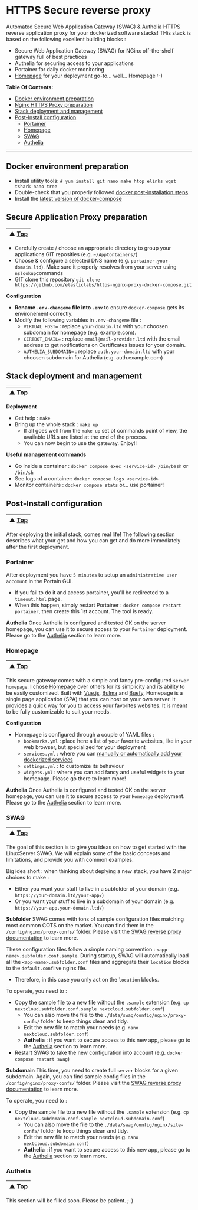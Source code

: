 # HTTPS Secure reverse proxy
Automated Secure Web Application Gateway (SWAG) &amp; Authelia HTTPS reverse application proxy for your dockerized software stacks! THis stack is based on the following excellent building blocks : 
  - Secure Web Application Gateway (SWAG) for NGinx off-the-shelf gateway full of best practices
  - Authelia for securing access to your applications
  - Portainer for daily docker monitoring
  - [Homepage](https://github.com/benphelps/homepage/) for your deployment go-to... well... Homepage :-)



**Table Of Contents:**
  - [Docker environment preparation](#docker-environment-preparation)
  - [Nginx HTTPS Proxy preparation](#nginx-https-proxy-preparation)
  - [Stack deployment and management](#stack-deployment-and-management)
  - [Post-Install configuration](#post-install-configuration)
    - [Portainer](#portainer)
    - [Homepage](#homepage)
    - [SWAG](#swag)
    - [Authelia](#authelia)


----  

## Docker environment preparation
* Install utility tools: `# yum install git nano make htop elinks wget tshark nano tree`
* Double-check that you properly followed [docker post-installation steps](https://docs.docker.com/engine/install/linux-postinstall/)
* Install the [latest version of docker-compose](https://docs.docker.com/compose/install/)

## Secure Application Proxy preparation
| ▲ [Top](#https-secure-reverse-proxy) |
| --- |

* Carefully create / choose an appropriate directory to group your applications GIT reposities (e.g. `~/AppContainers/`)
* Choose & configure a selected DNS name (e.g. `portainer.your-domain.ltd`). Make sure it properly resolves from your server using `nslookup`commands
* GIT clone this repository `git clone https://github.com/elasticlabs/https-nginx-proxy-docker-compose.git`

**Configuration**
* **Rename `.env-changeme` file into `.env`** to ensure `docker-compose` gets its environement correctly.
* Modify the following variables in `.env-changeme` file :
  * `VIRTUAL_HOST=` : replace `your-domain.ltd` with your choosen subdomain for homepage (e.g. example.com).
  * `CERTBOT_EMAIL=` : replace `email@mail-provider.ltd` with the email address to get notifications on Certificates issues for your domain. 
  * `AUTHELIA_SUBDOMAIN=` : replace `auth.your-domain.ltd` with your choosen subdomain for Authelia (e.g. auth.example.com)

## Stack deployment and management
| ▲ [Top](#https-secure-reverse-proxy) |
| --- |

**Deployment**
* Get help : `make`
* Bring up the whole stack : `make up`
  * If all goes well from the `make up` set of commands point of view, the available URLs are listed at the end of the process.
  * You can now begin to use the gateway. Enjoy!!

**Useful management commands**
* Go inside a container : `docker compose exec <service-id> /bin/bash` or `/bin/sh`
* See logs of a container: `docker compose logs <service-id>`
* Monitor containers : `docker compose stats` or... use portainer!

## Post-Install configuration
| ▲ [Top](#https-secure-reverse-proxy) |
| --- |

After deploying the initial stack, comes real life! The following section describes what your get and how you can get and do more immediately after the first deployment.

### Portainer 
After deployment you have `5 minutes` to setup an `administrative user accomunt` in the Portain GUI.
* If you fail to do it and access portainer, you'll be redirected to a `timeout.html` page.
* When this happen, simply restart Portainer : `docker compose restart portainer`, then create this 1st account. The tool is ready.

**Authelia**
Once Authelia is configured and tested OK on the server homepage, you can use it to secure access to your `Portainer` deployment.
Please go to the [Authelia](#authelia) section to learn more.

### Homepage
| ▲ [Top](#https-secure-reverse-proxy) |
| --- |

This secure gateway comes with a simple and fancy pre-configured `server homepage`. 
I chose [Homepage](https://github.com/benphelps/homepage/) over others for its simplicity and its ability to be easily customized.
Built with [Vue.js](https://vuejs.org/), [Bulma](https://bulma.io/) and [Buefy](https://buefy.org/), Homepage is a single page application (SPA) that you can host on your own server. It provides a quick way for you to access your favorites websites. It is meant to be fully customizable to suit your needs.

**Configuration**
* Homepage is configured through a couple of YAML files : 
  * `bookmarks.yml` : place here a list of your favorite websites, like in your web browser, but specialized for your deployment
  * `services.yml` : where you can [manually or automatically add your dockerized services](https://gethomepage.dev/en/configs/services/)
  * `settings.yml` : to customize its behaviour
  * `widgets.yml` : where you can add fancy and useful widgets to your homepage. Please go there to learn more!

**Authelia**
Once Authelia is configured and tested OK on the server homepage, you can use it to secure access to your `Homepage` deployment.
Please go to the [Authelia](#authelia) section to learn more.

### SWAG
| ▲ [Top](#https-secure-reverse-proxy) |
| --- |

The goal of this section is to give you ideas on how to get started with the LinuxServer SWAG. We will explain some of the basic concepts and limitations, and provide you with common examples. 

Big idea short : when thinking about deplying a new stack, you have 2 major choices to make :
* Either you want your stuff to live in a subfolder of your domain (e.g. `https://your-domain.ltd/your-app/`)
* Or you want your stuff to live in a subdomain of your domain (e.g. `https://your-app.your-domain.ltd/`)

**Subfolder**
SWAG comes with tons of sample configuration files matching most common COTS on the market. You can find them in the `/config/nginx/proxy-confs/` folder. Please visit the [SWAG reverse proxy documentation](https://github.com/linuxserver/reverse-proxy-confs) to learn more.

These configuration files follow a simple naming convention : `<app-name>.subfolder.conf.sample`.
During startup, SWAG will automatically load all the `<app-name>.subfolder.conf` files and aggregate their `location` blocks to the `default.conf`live nginx file.
* Therefore, in this case you only act on the `location` blocks.

To operate, you need to :
* Copy the sample file to a new file without the `.sample` extension (e.g. `cp nextcloud.subfolder.conf.sample nextcloud.subfolder.conf`)
  * You can also move the file to the `./data/swag/config/nginx/proxy-confs/` folder to keep things clean and tidy.
  * Edit the new file to match your needs (e.g. `nano nextcloud.subfolder.conf`)
  * **Authelia** : if you want to secure access to this new app, please go to the [Authelia](#authelia) section to learn more.
* Restart SWAG to take the new configuration into account (e.g. `docker compose restart swag`)

**Subdomain**
This time, you need to create full `server` blocks for a given subdomain.
Again, you can find sample config files in the `/config/nginx/proxy-confs/` folder. Please visit the [SWAG reverse proxy documentation](https://github.com/linuxserver/reverse-proxy-confs) to learn more.

To operate, you need to :
* Copy the sample file to a new file without the `.sample` extension (e.g. `cp nextcloud.subdomain.conf.sample nextcloud.subdomain.conf`)
  * You can also move the file to the `./data/swag/config/nginx/site-confs/` folder to keep things clean and tidy.
  * Edit the new file to match your needs (e.g. `nano nextcloud.subdomain.conf`)
  * **Authelia** : if you want to secure access to this new app, please go to the [Authelia](#authelia) section to learn more.

### Authelia
| ▲ [Top](#https-secure-reverse-proxy) |
| --- |

This section will be filled soon. Please be patient. ;-)